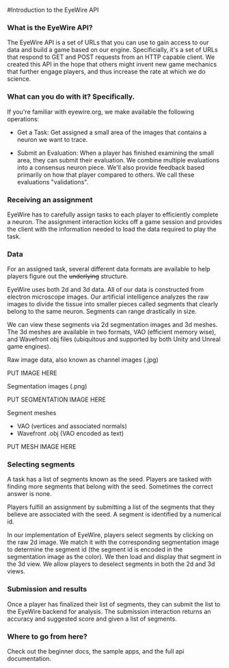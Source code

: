 #Introduction to the EyeWire API

### What is the EyeWire API?

The EyeWire API is a set of URLs that you can use to gain access to our data and build a game based on our engine. Specificially, it's a set of URLs that respond to GET and POST requests from an HTTP capable client. We created this API in the hope that others might invent new game mechanics that further engage players, and thus increase the rate at which we do science.

### What can you do with it? Specifically.

If you're familiar with eyewire.org, we make available the following operations:

- Get a Task: Get assigned a small area of the images that contains a neuron we want to trace.

- Submit an Evaluation: When a player has finished examining the small area, they can submit their evaluation. We combine multiple evaluations into a consensus neuron piece. We'll also provide feedback based primarily on how that player compared to others. We call these evaluations "validations".

### Receiving an assignment

EyeWire has to carefully assign tasks to each player to efficiently complete a neuron. The assignment interaction kicks off a game session and provides the client with the information needed to load the data required to play the task.

### Data

For an assigned task, several different data formats are available to help players figure out the ~~underlying~~ structure.

EyeWire uses both 2d and 3d data. All of our data is constructed from electron microscope images. Our artificial intelligence analyzes the raw images to divide the tissue into smaller pieces called segments that clearly belong to the same neuron. Segments can range drastically in size.

We can view these segments via 2d segmentation images and 3d meshes. The 3d meshes are available in two formats, VAO (efficient memory wise), and Wavefront obj files (ubiquitous and supported by both Unity and Unreal game engines).

Raw image data, also known as channel images (.jpg)

PUT IMAGE HERE

Segmentation images (.png)

PUT SEGMENTATION IMAGE HERE

Segment meshes
- VAO (vertices and associated normals)
- Wavefront .obj (VAO encoded as text)

PUT MESH IMAGE HERE

### Selecting segments

A task has a list of segments known as the seed. Players are tasked with finding more segments that belong with the seed. Sometimes the correct answer is none.

Players fulfill an assignment by submitting a list of the segments that they believe are associated with the seed. A segment is identified by a numerical id.

In our implementation of EyeWire, players select segments by clicking on the raw 2d image. We match it with the corresponding segmentation image to determine the segment id (the segment id is encoded in the segmentation image as the color). We then load and display that segment in the 3d view. We allow players to deselect segments in both the 2d and 3d views.

### Submission and results

Once a player has finalized their list of segments, they can submit the list to the EyeWire backend for analysis. The submission interaction returns an accuracy and suggested score and  given a list of segments.

### Where to go from here?

Check out the beginner docs, the sample apps, and the full api documentation.
